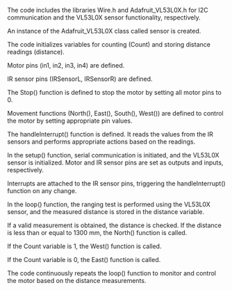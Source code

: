 The code includes the libraries Wire.h and Adafruit_VL53L0X.h for I2C communication and the VL53L0X sensor functionality, respectively.

An instance of the Adafruit_VL53L0X class called sensor is created.

The code initializes variables for counting (Count) and storing distance readings (distance).

Motor pins (in1, in2, in3, in4) are defined.

IR sensor pins (IRSensorL, IRSensorR) are defined.

The Stop() function is defined to stop the motor by setting all motor pins to 0.

Movement functions (North(), East(), South(), West()) are defined to control the motor by setting appropriate pin values.

The handleInterrupt() function is defined. It reads the values from the IR sensors and performs appropriate actions based on the readings.

In the setup() function, serial communication is initiated, and the VL53L0X sensor is initialized. Motor and IR sensor pins are set as outputs and inputs, respectively.

Interrupts are attached to the IR sensor pins, triggering the handleInterrupt() function on any change.

In the loop() function, the ranging test is performed using the VL53L0X sensor, and the measured distance is stored in the distance variable.

If a valid measurement is obtained, the distance is checked. If the distance is less than or equal to 1300 mm, the North() function is called.

If the Count variable is 1, the West() function is called.

If the Count variable is 0, the East() function is called.

The code continuously repeats the loop() function to monitor and control the motor based on the distance measurements.
